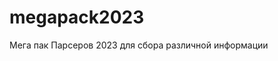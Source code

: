 # megapack2023
Мега пак Парсеров 2023 для сбора различной информации 
<picture>
  <source media="(prefers-color-scheme: dark)" srcset="https://telegra.ph/file/26b2b3a86174e0df3b5cd.jpg">

 <source media="(prefers-color-scheme: dark)" srcset="https://telegra.ph/file/85c84a52bb940968504d1.png">
